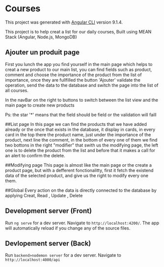 # Courses

This project was generated with [Angular CLI](https://github.com/angular/angular-cli) version 9.1.4.

This project is to help creat a list for our daily courses, Built using MEAN Stack (Angular, Node.js, MongoDB)


## Ajouter un produit page 

First you lunch the app you find yourself in the main page which helps to creat a new product to our main list, you can find fields such as product, comment and choose the importance of the product from the list of importance, once they are fullfilled the button 'Ajouter' validate the operation, send the data to the database and switch the page into the list of all courses.

In the navBar on the right to buttons to switch between the list view and the main page to create new products

Ps: the star '*' means that the field should be field or the validation will faill

##List page 
In this page we can find the products that we have added already or the once that exists in the database, it display in cards, in every card in the top there the product name, just under the importance of the product, next line the comment, in the bottom of every one of them we find two bottons in the right "modifier" that swith us the modifying page, the left one is to delete the product from the list and before that it makes a call for an alert to confirm the delete.

##Modifying page
This page is almost like the main page or the create a product page, but with a defferent fonctionalitty, first it fetch the existend data of the selected product, and give us the right to modify every one them.


##Global 
Every action on the data is directly connected to the database by applying Creat, Read , Update , Delete 





## Development server (Front)

Run `ng serve` for a dev server. Navigate to `http://localhost:4200/`. The app will automatically reload if you change any of the source files.

## Devlopement server (Back)

Run `backend>nodemon server` for a dev server. Navigate to `http://localhost:4000/api`





